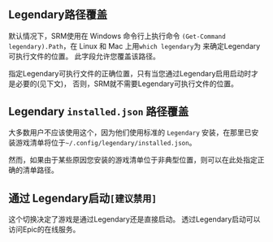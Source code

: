 #

## Legendary路径覆盖

默认情况下，SRM使用在 Windows 命令行上执行命令 `(Get-Command legendary).Path`，在 Linux 和 Mac 上用`which legendary`为 来确定Legendary可执行文件的位置。 此字段允许您覆盖该路径。

指定Legendary可执行文件的正确位置，只有当您通过Legendary启用启动时才是必要的(见下文)， 否则，SRM就不需要Legendary可执行文件的位置。

## Legendary `installed.json` 路径覆盖

大多数用户不应该使用这个，因为他们使用标准的 `Legendary` 安装，在那里已安装游戏清单将位于`~/.config/legendary/installed.json`。

然而，如果由于某些原因您安装的游戏清单位于非典型位置，则可以在此处指定正确的清单路径。

## 通过 Legendary启动`[建议禁用]`

这个切换决定了游戏是通过Legendary还是直接启动。 透过Legendary启动可以访问Epic的在线服务。
